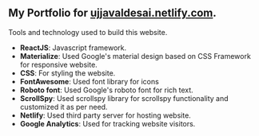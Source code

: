 

## My Portfolio for [ujjavaldesai.netlify.com](https://ujjavaldesai.netlify.com).

Tools and technology used to build this website.

* **ReactJS**: Javascript framework.
* **Materialize**: Used Google's material design based on CSS Framework for responsive website.
* **CSS**: For styling the website.
* **FontAwesome**: Used font library for icons
* **Roboto font**: Used Google's roboto font for rich text.
* **ScrollSpy**: Used scrollspy library for scrollspy functionality and customized it as per need.
* **Netlify**: Used third party server for hosting website.
* **Google Analytics**: Used for tracking website visitors.
